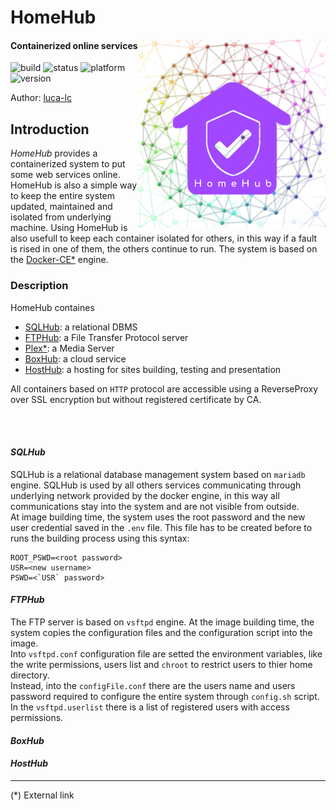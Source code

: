 <link rel="stylesheet" type="text/css" media="all" href="assets/style.css" />

[1]: https://www.docker.com/
[2]: https://luca-lc.github.io/
[3]: https://plex.tv/ 

# HomeHub
<img src="./assets/img/HomeHub.png" width="300" align="right"/> 

#### Containerized online services 
![build](https://img.shields.io/badge/build-ContinuousIntegration-ff3030)
![status](https://img.shields.io/badge/status-Development-yellow)
![platform](https://img.shields.io/badge/platform-Docker-3285a8)
![version](https://img.shields.io/badge/version-alpha4-ff7300)

<p class="author">Author: <a href="https://luca-lc.github.io/">luca-lc</a></p>


## Introduction

*HomeHub* provides a containerized system to put some web services online. HomeHub is also a simple way to keep the entire system updated, maintained and isolated from underlying machine. Using HomeHub is also usefull to keep each container isolated for others, in this way if a fault is rised in one of them, the others continue to run. The system is based on the [Docker-CE*][1] engine.


### Description

HomeHub containes
- <u>[SQLHub](#SQLHub)</u>: a relational DBMS
- <u>[FTPHub](#FTPHub)</u>: a File Transfer Protocol server
- <u>[Plex*][3]</a></u>: a Media Server
- <u>[BoxHub](#BoxHub)</u>: a cloud service
- <u>[HostHub](#HostHub)</u>: a hosting for sites building, testing and presentation

All containers based on `HTTP` protocol are accessible using a ReverseProxy over SSL encryption but without registered certificate by CA.

<br/><br/>

#### _SQLHub_

SQLHub is a relational database management system based on `mariadb` engine. SQLHub is used by all others services communicating through underlying network provided by the docker engine, in this way all communications stay into the system and are not visible from outside. <br/>
At image building time, the system uses the root password and the new user credential saved in the `.env` file. This file has to be created before to runs the building process using this syntax:
```
ROOT_PSWD=<root password>
USR=<new username>
PSWD=<`USR` password>
```


#### _FTPHub_

The FTP server is based on `vsftpd` engine. At the image building time, the system copies the configuration files and the configuration script into the image.<br/>
Into `vsftpd.conf` configuration file are setted the environment variables, like the write permissions, users list and `chroot` to restrict users to thier home directory.<br/>
Instead, into the `configFile.conf` there are the users name and users password required to configure the entire system through `config.sh` script.<br/>
In the `vsftpd.userlist` there is a list of registered users with access permissions.

#### _BoxHub_


#### _HostHub_

---
<p class="footer">
(*) External link
</p>